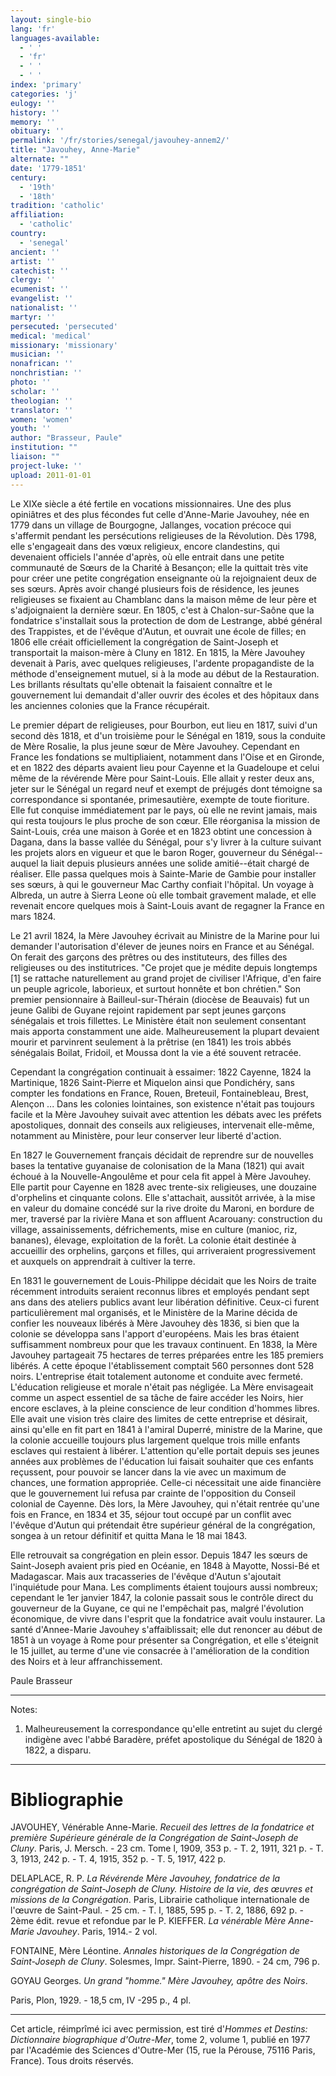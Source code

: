 ```yaml
---
layout: single-bio
lang: 'fr'
languages-available:
  - ' '
  - 'fr'
  - ' '
  - ' '
index: 'primary'
categories: 'j'
eulogy: ''
history: ''
memory: ''
obituary: ''
permalink: '/fr/stories/senegal/javouhey-annem2/'
title: "Javouhey, Anne-Marie"
alternate: ""
date: '1779-1851'
century:
  - '19th'
  - '18th'
tradition: 'catholic'
affiliation:
  - 'catholic'
country:
  - 'senegal'
ancient: ''
artist: ''
catechist: ''
clergy: ''
ecumenist: ''
evangelist: ''
nationalist: ''
martyr: ''
persecuted: 'persecuted'
medical: 'medical'
missionary: 'missionary'
musician: ''
nonafrican: ''
nonchristian: ''
photo: ''
scholar: ''
theologian: ''
translator: ''
women: 'women'
youth: ''
author: "Brasseur, Paule"
institution: ""
liaison: ""
project-luke: ''
upload: 2011-01-01
---
```




Le XIXe siècle a été fertile en vocations missionnaires. Une des plus opiniâtres et des plus fécondes fut celle d'Anne-Marie Javouhey, née en 1779 dans un village de Bourgogne, Jallanges, vocation précoce qui s'affermit pendant les persécutions religieuses de la Révolution. Dès 1798, elle s'engageait dans des vœux religieux, encore clandestins, qui devenaient officiels l'année d'après, où elle entrait dans une petite communauté de Sœurs de la Charité à Besançon; elle la quittait très vite pour créer une petite congrégation enseignante où la rejoignaient deux de ses sœurs. Après avoir changé plusieurs fois de résidence, les jeunes religieuses se fixaient au Chamblanc dans la maison même de leur père et s'adjoignaient la dernière sœur. En 1805, c'est à Chalon-sur-Saône que la fondatrice s'installait sous la protection de dom de Lestrange, abbé général des Trappistes, et de l'évêque d'Autun, et ouvrait une école de filles; en 1806 elle créait officiellement la congrégation de Saint-Joseph et transportait la maison-mère à Cluny en 1812. En 1815, la Mère Javouhey devenait à Paris, avec quelques religieuses, l'ardente propagandiste de la méthode d'enseignement mutuel, si à la mode au début de la Restauration. Les brillants résultats qu'elle obtenait la faisaient connaître et le gouvernement lui demandait d'aller ouvrir des écoles et des hôpitaux dans les anciennes colonies que la France récupérait.

Le premier départ de religieuses, pour Bourbon, eut lieu en 1817, suivi d'un second dès 1818, et d'un troisième pour le Sénégal en 1819, sous la conduite de Mère Rosalie, la plus jeune sœur de Mère Javouhey. Cependant en France les fondations se multipliaient, notamment dans l'Oise et en Gironde, et en 1822 des départs avaient lieu pour Cayenne et la Guadeloupe et celui même de la révérende Mère pour Saint-Louis. Elle allait y rester deux ans, jeter sur le Sénégal un regard neuf et exempt de préjugés dont témoigne sa correspondance si spontanée, primesautière, exempte de toute fioriture. Elle fut conquise immédiatement par le pays, où elle ne revint jamais, mais qui resta toujours le plus proche de son cœur. Elle réorganisa la mission de Saint-Louis, créa une maison à Gorée et en 1823 obtint une concession à Dagana, dans la basse vallée du Sénégal, pour s'y livrer à la culture suivant les projets alors en vigueur et que le baron Roger, gouverneur du Sénégal--auquel la liait depuis plusieurs années une solide amitié--était chargé de réaliser. Elle passa quelques mois à Sainte-Marie de Gambie pour installer ses sœurs, à qui le gouverneur Mac Carthy confiait l'hôpital. Un voyage à Albreda, un autre à Sierra Leone où elle tombait gravement malade, et elle revenait encore quelques mois à Saint-Louis avant de regagner la France en mars 1824.

Le 21 avril 1824, la Mère Javouhey écrivait au Ministre de la Marine pour lui demander l'autorisation d'élever de jeunes noirs en France et au Sénégal. On ferait des garçons des prêtres ou des instituteurs, des filles des religieuses ou des institutrices. "Ce projet que je médite depuis longtemps [1] se rattache naturellement au grand projet de civiliser l'Afrique, d'en faire un peuple agricole, laborieux, et surtout honnête et bon chrétien." Son premier pensionnaire à Bailleul-sur-Thérain (diocèse de Beauvais) fut un jeune Galibi de Guyane rejoint rapidement par sept jeunes garçons sénégalais et trois fillettes. Le Ministère était non seulement consentant mais apporta constamment une aide. Malheureusement la plupart devaient mourir et parvinrent seulement à la prêtrise (en 1841) les trois abbés sénégalais Boilat, Fridoil, et Moussa dont la vie a été souvent retracée.

Cependant la congrégation continuait à essaimer: 1822 Cayenne, 1824 la Martinique, 1826 Saint-Pierre et Miquelon ainsi que Pondichéry, sans compter les fondations en France, Rouen, Breteuil, Fontainebleau, Brest, Alençon ... Dans les colonies lointaines, son existence n'était pas toujours facile et la Mère Javouhey suivait avec attention les débats avec les préfets apostoliques, donnait des conseils aux religieuses, intervenait elle-même, notamment au Ministère, pour leur conserver leur liberté d'action.

En 1827 le Gouvernement français décidait de reprendre sur de nouvelles bases la tentative guyanaise de colonisation de la Mana (1821) qui avait échoué à la Nouvelle-Angoulême et pour cela fit appel à Mère Javouhey. Elle partit pour Cayenne en 1828 avec trente-six religieuses, une douzaine d'orphelins et cinquante colons. Elle s'attachait, aussitôt arrivée, à la mise en valeur du domaine concédé sur la rive droite du Maroni, en bordure de mer, traversé par la rivière Mana et son affluent Acarouany: construction du village, assainissements, défrichements, mise en culture (manioc, riz, bananes), élevage, exploitation de la forêt. La colonie était destinée à accueillir des orphelins, garçons et filles, qui arriveraient progressivement et auxquels on apprendrait à cultiver la terre.

En 1831 le gouvernement de Louis-Philippe décidait que les Noirs de traite récemment introduits seraient reconnus libres et employés pendant sept ans dans des ateliers publics avant leur libération définitive. Ceux-ci furent particulièrement mal organisés, et le Ministère de la Marine décida de confier les nouveaux libérés à Mère Javouhey dès 1836, si bien que la colonie se développa sans l'apport d'européens. Mais les bras étaient suffisamment nombreux pour que les travaux continuent. En 1838, la Mère Javouhey partageait 75 hectares de terres préparées entre les 185 premiers libérés. A cette époque l'établissement comptait 560 personnes dont 528 noirs. L'entreprise était totalement autonome et conduite avec fermeté. L'éducation religieuse et morale n'était pas négligée. La Mère envisageait comme un aspect essentiel de sa tâche de faire accéder les Noirs, hier encore esclaves, à la pleine conscience de leur condition d'hommes libres. Elle avait une vision très claire des limites de cette entreprise et désirait, ainsi qu'elle en fit part en 1841 à l'amiral Duperré, ministre de la Marine, que la colonie accueille toujours plus largement quelque trois mille enfants esclaves qui restaient à libérer. L'attention qu'elle portait depuis ses jeunes années aux problèmes de l'éducation lui faisait souhaiter que ces enfants reçussent, pour pouvoir se lancer dans la vie avec un maximum de chances, une formation appropriée. Celle-ci nécessitait une aide financière que le gouvernement lui refusa par crainte de l'opposition du Conseil colonial de Cayenne. Dès lors, la Mère Javouhey, qui n'était rentrée qu'une fois en France, en 1834 et 35, séjour tout occupé par un conflit avec l'évêque d'Autun qui prétendait être supérieur général de la congrégation, songea à un retour définitif et quitta Mana le 18 mai 1843.

Elle retrouvait sa congrégation en plein essor. Depuis 1847 les sœurs de Saint-Joseph avaient pris pied en Océanie, en 1848 à Mayotte, Nossi-Bé et Madagascar. Mais aux tracasseries de l'évêque d'Autun s'ajoutait l'inquiétude pour Mana. Les compliments étaient toujours aussi nombreux; cependant le 1er janvier 1847, la colonie passait sous le contrôle direct du gouverneur de la Guyane, ce qui ne l'empêchait pas, malgré l'évolution économique, de vivre dans l'esprit que la fondatrice avait voulu instaurer. La santé d'Annee-Marie Javouhey s'affaiblissait; elle dut renoncer au début de 1851 à un voyage à Rome pour présenter sa Congrégation, et elle s'éteignit le 15 juillet, au terme d'une vie consacrée à l'amélioration de la condition des Noirs et à leur affranchissement.

Paule Brasseur

---

Notes:

1. Malheureusement la correspondance qu'elle entretint au sujet du clergé indigène avec l'abbé Baradère, préfet apostolique du Sénégal de 1820 à 1822, a disparu.

---

# Bibliographie

JAVOUHEY, Vénérable Anne-Marie. *Recueil des lettres de la fondatrice et première Supérieure générale de la Congrégation de Saint-Joseph de Cluny*. Paris, J. Mersch. - 23 cm. Tome l, 1909, 353 p. - T. 2, 1911, 321 p. - T. 3, 1913, 242 p. - T. 4, 1915, 352 p. - T. 5, 1917, 422 p.

DELAPLACE, R. P. *La Révérende Mère Javouhey, fondatrice de la congrégation de Saint-Joseph de Cluny. Histoire de la vie, des œuvres et missions de la Congrégation*. Paris, Librairie catholique internationale de l'œuvre de Saint-Paul. - 25 cm. - T. l, 1885, 595 p. - T. 2, 1886, 692 p. - 2ème édit. revue et refondue par le P. KIEFFER. *La vénérable Mère Anne-Marie Javouhey*. Paris, 1914.- 2 vol.

FONTAINE, Mère Léontine. *Annales historiques de la Congrégation de Saint-Joseph de Cluny*. Solesmes, Impr. Saint-Pierre, 1890. - 24 cm, 796 p.

GOYAU Georges. *Un grand "homme." Mère Javouhey, apôtre des Noirs*.

Paris, Plon, 1929. - 18,5 cm, IV -295 p., 4 pl.

---

Cet article, réimprîmé ici avec permission, est tiré d'*Hommes et Destins: Dictionnaire biographique d'Outre-Mer*, tome 2, volume 1, publié en 1977 par l'Académie des Sciences d'Outre-Mer (15, rue la Pérouse, 75116 Paris, France). Tous droits réservés.
